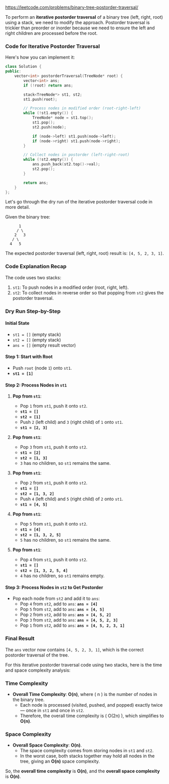 https://leetcode.com/problems/binary-tree-postorder-traversal/

To perform an **iterative postorder traversal** of a binary tree (left, right, root) using a stack, we need to modify the approach. Postorder traversal is trickier than preorder or inorder because we need to ensure the left and right children are processed before the root.

### Code for Iterative Postorder Traversal

Here's how you can implement it:

```cpp
class Solution {
public:
    vector<int> postorderTraversal(TreeNode* root) {
        vector<int> ans;
        if (!root) return ans;

        stack<TreeNode*> st1, st2;
        st1.push(root);

        // Process nodes in modified order (root-right-left)
        while (!st1.empty()) {
            TreeNode* node = st1.top();
            st1.pop();
            st2.push(node);

            if (node->left) st1.push(node->left);
            if (node->right) st1.push(node->right);
        }

        // Collect nodes in postorder (left-right-root)
        while (!st2.empty()) {
            ans.push_back(st2.top()->val);
            st2.pop();
        }

        return ans;
    }
};
```

Let's go through the dry run of the iterative postorder traversal code in more detail.

Given the binary tree:

```
      1
     / \
    2   3
   / \
  4   5
```

The expected postorder traversal (left, right, root) result is: `[4, 5, 2, 3, 1]`.

### Code Explanation Recap
The code uses two stacks:
1. `st1`: To push nodes in a modified order (root, right, left).
2. `st2`: To collect nodes in reverse order so that popping from `st2` gives the postorder traversal.

### Dry Run Step-by-Step

#### Initial State
- `st1 = []` (empty stack)
- `st2 = []` (empty stack)
- `ans = []` (empty result vector)

#### Step 1: Start with Root
- Push `root` (node `1`) onto `st1`.
- **`st1 = [1]`**

#### Step 2: Process Nodes in `st1`
1. **Pop from `st1`**:
   - Pop `1` from `st1`, push it onto `st2`.
   - **`st1 = []`**
   - **`st2 = [1]`**
   - Push `2` (left child) and `3` (right child) of `1` onto `st1`.
   - **`st1 = [2, 3]`**

2. **Pop from `st1`**:
   - Pop `3` from `st1`, push it onto `st2`.
   - **`st1 = [2]`**
   - **`st2 = [1, 3]`**
   - `3` has no children, so `st1` remains the same.

3. **Pop from `st1`**:
   - Pop `2` from `st1`, push it onto `st2`.
   - **`st1 = []`**
   - **`st2 = [1, 3, 2]`**
   - Push `4` (left child) and `5` (right child) of `2` onto `st1`.
   - **`st1 = [4, 5]`**

4. **Pop from `st1`**:
   - Pop `5` from `st1`, push it onto `st2`.
   - **`st1 = [4]`**
   - **`st2 = [1, 3, 2, 5]`**
   - `5` has no children, so `st1` remains the same.

5. **Pop from `st1`**:
   - Pop `4` from `st1`, push it onto `st2`.
   - **`st1 = []`**
   - **`st2 = [1, 3, 2, 5, 4]`**
   - `4` has no children, so `st1` remains empty.

#### Step 3: Process Nodes in `st2` to Get Postorder
- Pop each node from `st2` and add it to `ans`:
  - Pop `4` from `st2`, add to `ans`: **`ans = [4]`**
  - Pop `5` from `st2`, add to `ans`: **`ans = [4, 5]`**
  - Pop `2` from `st2`, add to `ans`: **`ans = [4, 5, 2]`**
  - Pop `3` from `st2`, add to `ans`: **`ans = [4, 5, 2, 3]`**
  - Pop `1` from `st2`, add to `ans`: **`ans = [4, 5, 2, 3, 1]`**

### Final Result
The `ans` vector now contains `[4, 5, 2, 3, 1]`, which is the correct postorder traversal of the tree.

For this iterative postorder traversal code using two stacks, here is the time and space complexity analysis:

### Time Complexity
- **Overall Time Complexity**: **O(n)**, where \( n \) is the number of nodes in the binary tree.
  - Each node is processed (visited, pushed, and popped) exactly twice — once in `st1` and once in `st2`.
  - Therefore, the overall time complexity is \( O(2n) \), which simplifies to **O(n)**.

### Space Complexity
- **Overall Space Complexity**: **O(n)**.
  - The space complexity comes from storing nodes in `st1` and `st2`.
  - In the worst case, both stacks together may hold all nodes in the tree, giving an **O(n)** space complexity.
  
So, the **overall time complexity** is **O(n)**, and the **overall space complexity** is **O(n)**.

